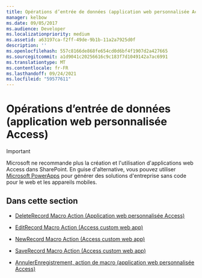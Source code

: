 ```yaml
---
title: Opérations d’entrée de données (application web personnalisée Access)
manager: kelbow
ms.date: 09/05/2017
ms.audience: Developer
ms.localizationpriority: medium
ms.assetid: a63197ca-f2ff-49de-9b1b-11a2a7925d0f
description: ''
ms.openlocfilehash: 557c8166de868fe654cd0d6bf4f1907d2a427665
ms.sourcegitcommit: a1d9041c20256616c9c183f7d1049142a7ac6991
ms.translationtype: MT
ms.contentlocale: fr-FR
ms.lasthandoff: 09/24/2021
ms.locfileid: "59577611"
---
```

# <a name="data-entry-operations-access-custom-web-app"></a>Opérations d’entrée de données (application web personnalisée Access)

> [!IMPORTANT]
> Microsoft ne recommande plus la création et l'utilisation d'applications web Access dans SharePoint. En guise d'alternative, vous pouvez utiliser [Microsoft PowerApps](https://powerapps.microsoft.com/en-us/) pour générer des solutions d'entreprise sans code pour le web et les appareils mobiles. 
  
## <a name="in-this-section"></a>Dans cette section

- [DeleteRecord Macro Action (Application web personnalisée Access)](deleterecord-macro-action-access-custom-web-app.md)
    
- [EditRecord Macro Action (Access custom web app)](editrecord-macro-action-access-custom-web-app.md)
    
- [NewRecord Macro Action (Access custom web app)](newrecord-macro-action-access-custom-web-app.md)
    
- [SaveRecord Macro Action (Access custom web app)](saverecord-macro-action-access-custom-web-app.md)
    
- [AnnulerEnregistrement, action de macro (application web personnalisée Access)](undorecord-macro-action-access-custom-web-app.md)
    

